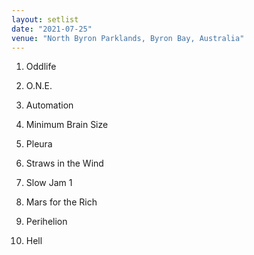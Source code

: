 ```yaml
---
layout: setlist
date: "2021-07-25"
venue: "North Byron Parklands, Byron Bay, Australia"
---
```


 1. Oddlife

 2. O.N.E.

 3. Automation

 4. Minimum Brain Size

 5. Pleura

 6. Straws in the Wind

 7. Slow Jam 1

 8. Mars for the Rich

 9. Perihelion

10. Hell


